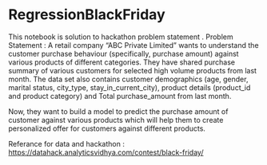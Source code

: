 # RegressionBlackFriday
This notebook is solution to hackathon problem statement . 
Problem Statement : A retail company “ABC Private Limited” wants to understand the customer purchase behaviour (specifically, purchase amount) against various products of different categories.
They have shared purchase summary of various customers for selected high volume products from last month.
The data set also contains customer demographics (age, gender, marital status, city_type, stay_in_current_city), product details (product_id and product category) and 
Total purchase_amount from last month.

Now, they want to build a model to predict the purchase amount of customer against various products which will help them to 
create personalized offer for customers against different products.

Referance for data and hackathon : https://datahack.analyticsvidhya.com/contest/black-friday/
